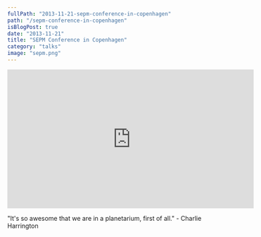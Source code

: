 ```yaml
---
fullPath: "2013-11-21-sepm-conference-in-copenhagen"
path: "/sepm-conference-in-copenhagen"
isBlogPost: true
date: "2013-11-21"
title: "SEPM Conference in Copenhagen"
category: "talks"
image: "sepm.png"
---
```


<iframe width="560" height="315" src="https://www.youtube.com/embed/87sBLMbBoFM?rel=0" frameborder="0" allowfullscreen></iframe>

"It's so awesome that we are in a planetarium, first of all." - Charlie Harrington